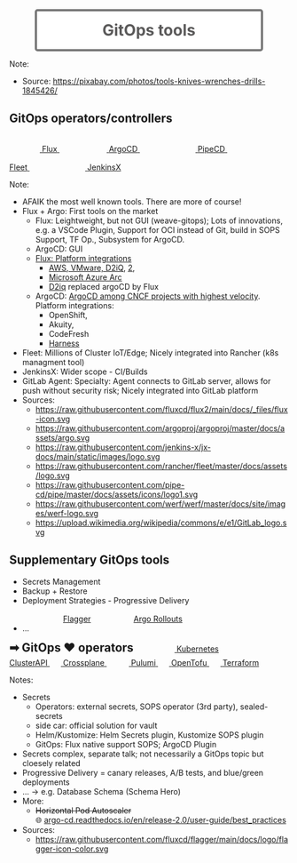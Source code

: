 <!-- .slide: data-background-image="images/tools.jpg"  -->

<div style="border-radius: 5px; border: 4px solid #777;background-color: rgba(255,255,255,0.9); width: 80%; margin: auto;">
  <br/>
  <h1 style="margin: 0 0 0 0; color: #5b5a5a; text-align: center">GitOps tools</h1>
  <br/>
</div>

Note:
* Source: https://pixabay.com/photos/tools-knives-wrenches-drills-1845426/



## GitOps operators/controllers

<a style="margin-left: 25px" href="https://github.com/fluxcd/flux2" class="tooltip-bellow">
  <img data-src="images/flux-icon.svg" class="zoom2x" style="margin: 15px"/>
  <span class="tooltip-bellow-text">Flux</span>
</a>
<a style="margin-left: 25px" href="https://github.com/argoproj/argo-cd/" class="tooltip-bellow">
  <img data-src="images/argo-icon.svg" width="6%" class="zoom2x" style="margin: 15px"/>
  <span class="tooltip-bellow-text">ArgoCD</span>
</a>
<a style="margin-left: 25px" href="https://github.com/pipe-cd/pipecd" class="tooltip-bellow">
  <img data-src="images/pipecd-icon.svg" width="9%" class="zoom2x" style="margin: 15px"/>
  <span class="tooltip-bellow-text" style="width:200px; left: -50%;">PipeCD</span>
</a>
<a style="margin-left: 25px" href="https://github.com/rancher/fleet" class="tooltip-bellow">
  <img data-src="images/fleet-icon.svg" width="9%" class="zoom1-5x" style="margin: 15px"/>
  <span class="tooltip-bellow-text">Fleet</span>
</a>
<a style="margin-left: 25px"  href="https://github.com/jenkins-x/jx" class="tooltip-bellow">
  <img data-src="images/jenkinsx-icon.svg" width="9%" class="zoom2x" style="margin: 15px"/>
  <span class="tooltip-bellow-text">JenkinsX</span>
</a>

Note:
* AFAIK the most well known tools. There are more of course!
* Flux + Argo: First tools on the market
  * Flux: Leightweight, but not GUI (weave-gitops); Lots of innovations, e.g. a VSCode Plugin, Support for OCI instead of Git, build in SOPS Support, TF Op., Subsystem for ArgoCD.
  * ArgoCD: GUI
  * [Flux: Platform integrations](https://fluxcd.io/ecosystem/#complete-list)
    * [AWS, VMware, D2iQ](https://www.cncf.io/blog/2021/10/19/flux-trusted-by-amazon-d2iq-microsoft-red-hat-vmware-and-weaveworks/), [2](https://www.cncf.io/blog/2021/10/13/flux-celebrates-major-milestone/),
    * [Microsoft Azure Arc](https://docs.microsoft.com/en-us/azure/azure-arc/kubernetes/conceptual-gitops-flux2)
    * [D2iq](https://twitter.com/jschnatterer/status/1448405170736541696) replaced argoCD by Flux
  * ArgoCD: [ArgoCD among CNCF projects with highest velocity](https://mobile.twitter.com/cra/status/1468988578357288962). Platform integrations:
    * OpenShift, 
    * Akuity,
    * CodeFresh
    * [Harness](https://enterprisetalk.com/news/harness-announces-enterprise-gitops-for-its-award-winning-software-delivery-platform/)
* Fleet: Millions of Cluster IoT/Edge; Nicely integrated into Rancher (k8s managment tool)
* JenkinsX: Wider scope - CI/Builds
* GitLab Agent: Specialty: Agent connects to GitLab server, allows for push without security risk; Nicely integrated into GitLab platform 
* Sources:
  * https://raw.githubusercontent.com/fluxcd/flux2/main/docs/_files/flux-icon.svg
  * https://raw.githubusercontent.com/argoproj/argoproj/master/docs/assets/argo.svg
  * https://raw.githubusercontent.com/jenkins-x/jx-docs/main/static/images/logo.svg
  * https://raw.githubusercontent.com/rancher/fleet/master/docs/assets/logo.svg
  * https://raw.githubusercontent.com/pipe-cd/pipe/master/docs/assets/icons/logo1.svg
  * https://raw.githubusercontent.com/werf/werf/master/docs/site/images/werf-logo.svg
  * https://upload.wikimedia.org/wikipedia/commons/e/e1/GitLab_logo.svg



<!-- .slide: style="font-size: 85%"  -->
## Supplementary GitOps tools
* Secrets Management
* Backup + Restore
* Deployment Strategies - Progressive Delivery  
  <a href="https://github.com/fluxcd/flagger" class="tooltip-bellow"><img data-src="images/flagger-icon.svg" width="9%" class="zoom1-5x" style="margin: 15px"/><span class="tooltip-bellow-text">Flagger</span></a>
  <a href="https://github.com/argoproj/argo-rollouts/" class="tooltip-right"><img data-src="images/argo-icon.svg" width="9%" class="zoom1-5x" style="margin: 15px"/><span class="tooltip-right-text">Argo Rollouts</span></a>
* ...

<strong class="fragment" style="font-size: 150%">➡ GitOps ♥ operators</strong>
<span class="fragment"  style="margin-left:50px">
<a href="https://github.com/kubernetes-sigs/cluster-api" class="tooltip-bellow" class="tooltip-bellow">
  <img data-src="images/capi-icon.svg" width="4%" class="zoom1-5x"/>
  <span class="tooltip-bellow-text">Kubernetes<br/>ClusterAPI</span>
</a> 
<a href="https://github.com/crossplane/crossplane" class="tooltip-bellow">
  <img data-src="images/crossplane-icon.svg" width="4%" class="zoom1-5x"/>
  <span class="tooltip-bellow-text ">Crossplane</span>
</a>
<a href="https://github.com/pulumi/pulumi" class="tooltip-bellow">
  <img data-src="images/pulumi.svg" width="4%" class="zoom1-5x" style="margin: 10px" />
  <span class="tooltip-bellow-text">Pulumi</span>
</a>
<a href="https://github.com/hashicorp/terraform" class="tooltip-bellow">
  <img data-src="images/open-tofu.svg" width="4%" class="zoom1-5x" />
  <span class="tooltip-bellow-text">OpenTofu</span>
</a>
<a href="https://github.com/hashicorp/terraform" class="tooltip-bellow">
  <img data-src="images/terraform-icon.svg" width="4%" class="zoom1-5x" />
  <span class="tooltip-bellow-text">Terraform</span>
</a>
<span>

Notes:
* Secrets
  * Operators: external secrets, SOPS operator (3rd party), sealed-secrets
  * side car: official solution for vault
  * Helm/Kustomize: Helm Secrets plugin, Kustomize SOPS plugin
  * GitOps: Flux native support SOPS; ArgoCD Plugin
* Secrets complex, separate talk; not necessarily a GitOps topic but cloesely related
* Progressive Delivery = canary releases, A/B tests, and blue/green deployments
* ... -> e.g. Database Schema (Schema Hero)
* More:
  * ~~Horizontal Pod Autoscaler~~  
    🌐 [argo-cd.readthedocs.io/en/release-2.0/user-guide/best_practices](https://argo-cd.readthedocs.io/en/release-2.0/user-guide/best_practices/#leaving-room-for-imperativeness)
* Sources:
  * https://raw.githubusercontent.com/fluxcd/flagger/main/docs/logo/flagger-icon-color.svg
